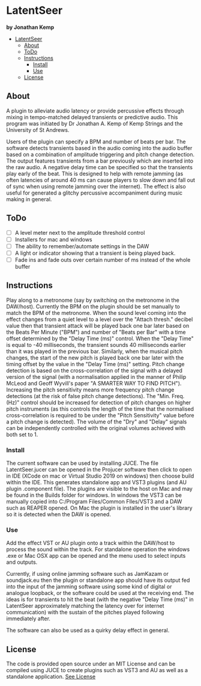 # LatentSeer
**by Jonathan Kemp**

- [LatentSeer](#latentseer)
	- [About](#about)
	- [ToDo](#todo)
	- [Instructions](#instructions)
		- [Install](#install)
		- [Use](#use)
	- [License](#license)

## About

A plugin to alleviate audio latency or provide percussive effects through mixing in tempo-matched delayed transients or predictive audio. This program was initiated by Dr Jonathan A. Kemp of Kemp Strings and the University of St Andrews.

Users of the plugin can specify a BPM and number of beats per bar. The software detects transients based in the audio coming into the audio buffer based on a combination of amplitude triggering and pitch change detection. The output features transients from a bar previously which are inserted into the raw audio. A negative delay time can be specified so that the transients play early of the beat. This is designed to help with remote jamming (as often latencies of around 40 ms can cause players to slow down and fall out of sync when using remote jamming over the internet). The effect is also useful for generated a glitchy percussive accompaniment during music making in general.

## ToDo

- [ ] A level meter next to the amplitude threshold control
- [ ] Installers for mac and windows
- [ ] The ability to remember/automate settings in the DAW
- [ ] A light or indicator showing that a transient is being played back.
- [ ] Fade ins and fade outs over certain number of ms instead of the whole buffer

## Instructions

Play along to a metronome (say by switching on the metronome in the DAW/host). Currently the BPM on the plugin should be set manually to match the BPM of the metronome. When the sound level coming into the effect changes from a quiet level to a level over the "Attach thresh." decibel value then that transient attack will be played back one bar later based on the Beats Per Minute ("BPM") and number of "Beats per Bar" with a time offset determined by the "Delay Time (ms)" control. When the "Delay Time" is equal to -40 milliseconds, the transient sounds 40 milliseconds earlier than it was played in the previous bar. Similarly, when the musical pitch changes, the start of the new pitch is played back one bar later with the timing offset by the value in the "Delay Time (ms)" setting. Pitch change detection is based on the cross-correlation of the signal with a delayed version of the signal (with a normalisation applied in the manner of Philip McLeod and Geoff Wyvill's paper "A SMARTER WAY TO FIND PITCH"). Increasing the pitch sensitivity means more frequency pitch change detections (at the risk of false pitch change detections). The "Min. Freq. (Hz)" control should be increased for detection of pitch changes on higher pitch instruments (as this controls the length of the time that the normalised cross-correlation is required to be under the "Pitch Sensitivity" value before a pitch change is detected). The volume of the "Dry" and "Delay" signals can be independently controlled with the original volumes achieved with both set to 1.

### Install

The current software can be used by installing JUCE. The file LatentSeer.jucer can be opened in the Projucer software then click to open in IDE (XCode on mac or Virtual Studio 2019 on windows) then choose build within the IDE. This generates standalone app and VST3 plugins (and AU plugin .component file). The plugins are visible to the host on Mac and may be found in the Builds folder for windows. In windows the VST3 can be manually copied into C:/Program Files/Common FIles/VST3 and a DAW such as REAPER opened. On Mac the plugin is installed in the user's library so it is detected when the DAW is opened. 

### Use

Add the effect VST or AU plugin onto a track within the DAW/host to process the sound within the track. For standalone operation the windows .exe or Mac OSX app can be opened and the menu used to select inputs and outputs.

Currently, if using online jamming software such as JamKazam or soundjack.eu then the plugin or standalone app should have its output fed into the input of the jamming software using some kind of digital or analogue loopback, or the software could be used at the receiving end. The ideas is for transients to hit the beat (with the negative "Delay Time (ms)" in LatentSeer approximately matching the latency over for internet communication) with the sustain of the pitches played following immediately after.

The software can also be used as a quirky delay effect in general.

## License

The code is provided open source under an MIT License and can be compiled using JUCE to create plugins such as VST3 and AU as well as a standalone application. [See License](./LICENSE)
